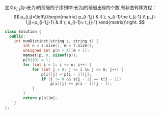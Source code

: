
定义$p_{i,j}$为s长为i的前缀的子序列中t长为j的前缀出现的个数,有状态转移方程：
$$
 p_{i,j}=\left\{\begin{matrix}
 p_{i-1,j} & if \; s_{i-1}\ne t_{j-1} \\ 
p_{i-1,j}+p_{i-1,j-1}  & if \; s_{i-1}= t_{j-1}
\end{matrix}\right.
$$

```cpp
class Solution {
  public:
    int numDistinct(string s, string t) {
        int n = s.size(), m = t.size();        
        unsigned int p[n + 1][m + 1];
        memset(p, 0, sizeof(p));
        p[0][0] = 1;
        for (int i = 1; i <= n; i++) {
            for (int j = 0; j <= i && j <= m; j++) {
                p[i][j] = p[i - 1][j];
                if (j != 0 && s[i - 1] == t[j - 1])
                    p[i][j] += p[i - 1][j - 1];
            }
        }
        return p[n][m];
    }
};
```
